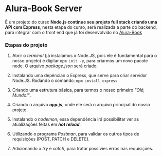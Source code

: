 # Alura-Book Server 

É um projeto do curso **Node.js continue seu projeto full stack criando uma API com Express**, nesta etapa do curso, será realizada a parte do backend, para integrar com o front end que já foi desenvolvido no [Alura-Book](https://github.com/Rodrigo-Sousa/alura-book)

### Etapas do projeto

1. Abrir o _terminal_ (já instalamos o Node.JS, pois ele é fundamental para o nosso projeto) e digitar `npm init -y`, para criarmos um novo pacote node. O arquivo _package.json_ será criado.

2. Instalando uma depêncian o Express, que serve para criar servidor Node.JS. Rodando o comando: `npm install express`.

3. Criando uma estrutura básica, para termos o nosso primeiro _"Olá, Mundo!"_.

4. Criando o arquivo **_app.js_**, onde ele será o arquivo principal do nosso projeto.

5. Instalando o _nodemon_, essa dependência irá possibilitar ver as atualizações feitas em **_hot reload_**.

6. Utilizando o programa _Postman_, para validar os outros tipos de requisições (POST, PATCH e DELETE).

7. Adicionando o _try_ e _catch_, para tratar possívies erros nas requisições.